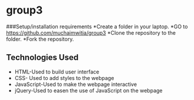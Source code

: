 # group3 
###Setup/installation requirements
*Create a folder in your laptop.
*GO to https://github.com/muchaimwitia/group3
*Clone the repository to the folder.
*Fork the repository.
## Technologies Used
* HTML-Used to build user interface
* CSS- Used to add styles to the webpage
* JavaScript-Used to make the webpage interactive
* jQuery-Used to easen the use of JavaScript on the webpage
